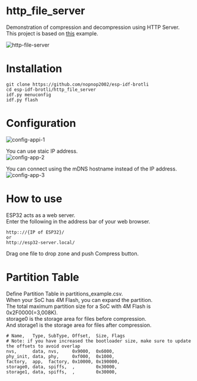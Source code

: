 # http_file_server   
Demonstration of compression and decompression using HTTP Server.   
This project is based on [this](https://github.com/espressif/esp-idf/tree/master/examples/protocols/http_server/file_serving) example.   

![http-file-server](https://github.com/nopnop2002/esp-idf-brotli/assets/6020549/4b388125-c82a-485b-ad6a-079ee8ff786b)

# Installation

```
git clone https://github.com/nopnop2002/esp-idf-brotli
cd esp-idf-brotli/http_file_server
idf.py menuconfig
idf.py flash
```

# Configuration
![config-appi-1](https://github.com/nopnop2002/esp-idf-brotli/assets/6020549/4cbba7e5-7765-410c-bf85-dd663556b00c)

You can use staic IP address.   
![config-app-2](https://github.com/nopnop2002/esp-idf-brotli/assets/6020549/3ae3ecca-2f9d-47e9-8e87-6ccdd3a02593)

You can connect using the mDNS hostname instead of the IP address.   
![config-app-3](https://github.com/nopnop2002/esp-idf-brotli/assets/6020549/8c83734b-0592-4586-8b7c-ee127bba0f8a)


# How to use
ESP32 acts as a web server.   
Enter the following in the address bar of your web browser.   
```
http:://{IP of ESP32}/
or
http://esp32-server.local/
```

Drag one file to drop zone and push Compress button.   


# Partition Table
Define Partition Table in partitions_example.csv.   
When your SoC has 4M Flash, you can expand the partition.   
The total maximum partition size for a SoC with 4M Flash is 0x2F0000(=3,008K).   
storage0 is the storage area for files before compression.   
And storage1 is the storage area for files after compression.   
```
# Name,   Type, SubType, Offset,  Size, Flags
# Note: if you have increased the bootloader size, make sure to update the offsets to avoid overlap
nvs,      data, nvs,     0x9000,  0x6000,
phy_init, data, phy,     0xf000,  0x1000,
factory,  app,  factory, 0x10000, 0x190000,
storage0, data, spiffs,  ,        0x30000,
storage1, data, spiffs,  ,        0x30000,
```
